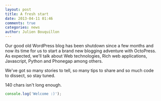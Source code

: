 ```yaml
---
layout: post
title: A fresh start
date: 2013-04-11 01:46
comments: true
categories: news
author: Julien Bouquillon
---
```


Our good old WordPress blog has been shutdown since a few months and now its time for us to start a brand new blogging adventure with OctoPress. As expected, we'll talk about Web technologies, Rich web applications, Javascript, Python and Phonegap among others.

We've got so many stories to tell, so many tips to share and so much code to dissect, so stay tuned.

140 chars isn't long enough.



```js
console.log('Welcome :)');
```
